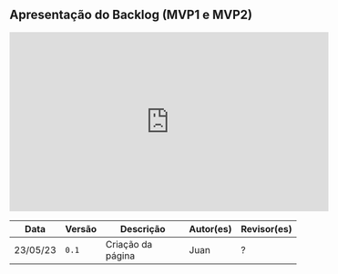 ## Apresentação do Backlog (MVP1 e MVP2)

<iframe width="560" height="315" src="https://www.youtube.com/embed/video_aqui" title="YouTube video player" frameborder="0" allow="accelerometer; autoplay; clipboard-write; encrypted-media; gyroscope; picture-in-picture; web-share" allowfullscreen></iframe>

Data | Versão | Descrição | Autor(es) | Revisor(es)
---- | ------ | --------- | ----- | ---------
23/05/23 | `0.1` | Criação da página | Juan | ?
